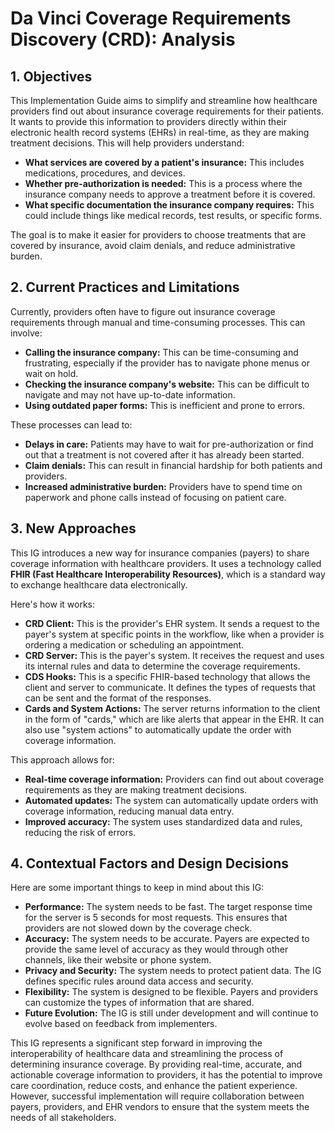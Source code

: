 # Da Vinci Coverage Requirements Discovery (CRD): Analysis

## 1. Objectives

This Implementation Guide aims to simplify and streamline how healthcare providers find out about insurance coverage requirements for their patients. It wants to provide this information to providers directly within their electronic health record systems (EHRs) in real-time, as they are making treatment decisions. This will help providers understand:

* **What services are covered by a patient's insurance:** This includes medications, procedures, and devices.
* **Whether pre-authorization is needed:**  This is a process where the insurance company needs to approve a treatment before it is covered.
* **What specific documentation the insurance company requires:** This could include things like medical records, test results, or specific forms.

The goal is to make it easier for providers to choose treatments that are covered by insurance, avoid claim denials, and reduce administrative burden.

## 2. Current Practices and Limitations

Currently, providers often have to figure out insurance coverage requirements through manual and time-consuming processes. This can involve:

* **Calling the insurance company:** This can be time-consuming and frustrating, especially if the provider has to navigate phone menus or wait on hold.
* **Checking the insurance company's website:**  This can be difficult to navigate and may not have up-to-date information.
* **Using outdated paper forms:** This is inefficient and prone to errors.

These processes can lead to:

* **Delays in care:** Patients may have to wait for pre-authorization or find out that a treatment is not covered after it has already been started.
* **Claim denials:** This can result in financial hardship for both patients and providers.
* **Increased administrative burden:** Providers have to spend time on paperwork and phone calls instead of focusing on patient care.

## 3. New Approaches

This IG introduces a new way for insurance companies (payers) to share coverage information with healthcare providers. It uses a technology called **FHIR (Fast Healthcare Interoperability Resources)**, which is a standard way to exchange healthcare data electronically.

Here's how it works:

* **CRD Client:** This is the provider's EHR system. It sends a request to the payer's system at specific points in the workflow, like when a provider is ordering a medication or scheduling an appointment.
* **CRD Server:** This is the payer's system. It receives the request and uses its internal rules and data to determine the coverage requirements.
* **CDS Hooks:** This is a specific FHIR-based technology that allows the client and server to communicate. It defines the types of requests that can be sent and the format of the responses.
* **Cards and System Actions:** The server returns information to the client in the form of "cards," which are like alerts that appear in the EHR. It can also use "system actions" to automatically update the order with coverage information.

This approach allows for:

* **Real-time coverage information:** Providers can find out about coverage requirements as they are making treatment decisions.
* **Automated updates:**  The system can automatically update orders with coverage information, reducing manual data entry.
* **Improved accuracy:** The system uses standardized data and rules, reducing the risk of errors.

## 4. Contextual Factors and Design Decisions

Here are some important things to keep in mind about this IG:

* **Performance:** The system needs to be fast. The target response time for the server is 5 seconds for most requests. This ensures that providers are not slowed down by the coverage check.
* **Accuracy:** The system needs to be accurate. Payers are expected to provide the same level of accuracy as they would through other channels, like their website or phone system.
* **Privacy and Security:** The system needs to protect patient data. The IG defines specific rules around data access and security.
* **Flexibility:** The system is designed to be flexible. Payers and providers can customize the types of information that are shared.
* **Future Evolution:** The IG is still under development and will continue to evolve based on feedback from implementers.

This IG represents a significant step forward in improving the interoperability of healthcare data and streamlining the process of determining insurance coverage. By providing real-time, accurate, and actionable coverage information to providers, it has the potential to improve care coordination, reduce costs, and enhance the patient experience. However, successful implementation will require collaboration between payers, providers, and EHR vendors to ensure that the system meets the needs of all stakeholders.
